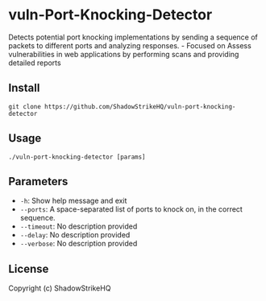 # vuln-Port-Knocking-Detector
Detects potential port knocking implementations by sending a sequence of packets to different ports and analyzing responses. - Focused on Assess vulnerabilities in web applications by performing scans and providing detailed reports

## Install
`git clone https://github.com/ShadowStrikeHQ/vuln-port-knocking-detector`

## Usage
`./vuln-port-knocking-detector [params]`

## Parameters
- `-h`: Show help message and exit
- `--ports`: A space-separated list of ports to knock on, in the correct sequence.
- `--timeout`: No description provided
- `--delay`: No description provided
- `--verbose`: No description provided

## License
Copyright (c) ShadowStrikeHQ
